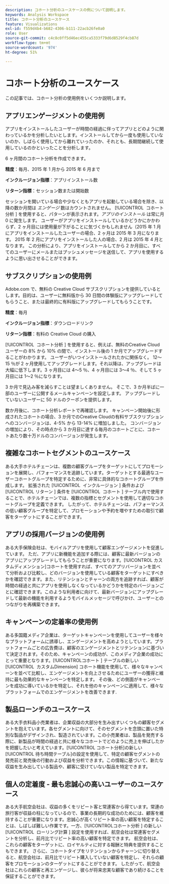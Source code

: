 ```yaml
---
description: コホート分析のユースケースの例について説明します。
keywords: Analysis Workspace
title: コホート分析のユースケース
feature: Visualizations
exl-id: f559d4b4-b682-4306-b111-22acb26fe0a0
role: User
source-git-commit: c4c8c0ff5d46ec455ca5333f79d6d8529f4cb87d
workflow-type: tm+mt
source-wordcount: '974'
ht-degree: 51%

---
```


# コホート分析のユースケース

この記事では、コホート分析の使用例をいくつか説明します。

## アプリエンゲージメントの使用例

アプリをインストールしたユーザーが時間の経過に伴ってアプリとどのように関わっているかを分析したいとします。インストールしてから一度も使用していないのか、しばらく使用してから離れていったのか、それとも、長期間継続して使用しているのかといったことを分析します。

6 ヶ月間のコホート分析を作成できます。

**精度**：毎月、2015 年 1 月から 2015 年 6 月まで

**インクルージョン指標**：アプリインストール数

**リターン指標**：セッション数または開始数

セッションを開いている場合や少なくともアプリを起動している場合を除き、以降の数か月間は *エンゲージ* 数はカウントされません。 [!UICONTROL &#x200B; コホート分析 &#x200B;] を使用すると、パターンが表示されます。*アプリのインストール* は常に月 0 に発生します。 ユーザーがアプリをインストールしているかどうかにかかわらず、2 ヶ月目には使用量が下がることに気づくかもしれません（2015 年 1 月にアプリをインストールしたユーザーの場合、2 ヶ月は 2015 年 3 月になります。 2015 年 2 月にアプリをインストールした人の場合、2 月は 2015 年 4 月となります。 この分析により、アプリをインストールしてから 2 か月目に、すべてのユーザーにメールまたはプッシュメッセージを送信して、アプリを使用するように思い出させることができます。

## サブスクリプションの使用例

Adobe.com で、無料の Creative Cloud サブスクリプションを提供しているとします。目的は、ユーザーに無料版から 30 日間の体験版にアップグレードしてもらうこと、または最終的に有料版にアップグレードしてもらうことです。

**精度**：毎月

**インクルージョン指標**：ダウンロードリンク

**リターン指標**：有料の Creative Cloud の購入

[!UICONTROL &#x200B; コホート分析 &#x200B;] を使用すると、例えば、無料のCreative Cloud ユーザーの 8% から 10% の間で、インストール後の 1 か月でアップグレードすることがわかります。 ユーザーがいつインストールされたかに関係なく。 12～15 ％が 2 ヶ月使用してアップグレードします。それ以降は、アップグレードは大幅に低下します。3 ヶ月目には 4～5 ％、4 ヶ月目には 3～4 ％、そして 5 ヶ月目には 1～2 ％になります。

3 か月で見込み客を減らすことは望ましくありません。 そこで、3 か月半ばに一部のユーザーに公開するメールキャンペーンを設定します。 アップグレードしていないユーザーに 50 ドルのクーポンを提供します。

数か月後に、コホート分析レポートで再確認します。 キャンペーン開始後に形成されたコホートの場合、3 か月でのCreative Cloudの有料サブスクリプションへのコンバージョンは、4-5% から 13-14% に増加しました。 コンバージョンの増加により、その時点から 3 か月目に達する毎月のコホートごとに、コホートあたり数十万ドルのコンバージョンが発生します。

## 複雑なコホートセグメントのユースケース

ある大手ホテルチェーンは、複数の顧客グループをターゲットにしてプロモーションを展開し、パフォーマンスを追跡しています。ターゲットとする最適なユーザーコホートグループを特定するために、非常に具体的なコホートグループを作成します。 拡張された [!UICONTROL &#x200B; インクルージョン &#x200B;] 条件および [!UICONTROL &#x200B; リターン &#x200B;] 条件を [!UICONTROL &#x200B; コホート &#x200B;] テーブル内で使用することで、ホテルチェーンでは、複数の指標とセグメントを使用して適切なコホートグループを定義できます。 したがって、ホテルチェーンは、パフォーマンスの低い顧客グループを特定して、プロモーションや予約を増やすための取引で顧客をターゲットにすることができます。

## アプリの採用バージョンの使用例

ある大手保険会社は、モバイルアプリを使用して顧客エンゲージメントを促進しています。 ただ、アプリに新機能を追加する際には、顧客に最新バージョンのアプリにアップグレードしてもらうことが重要になります。[!UICONTROL カスタムディメンション]コホートを使用すれば、すべてのアプリバージョンを並べて分析および比較し、どのバージョンを使用している顧客をターゲットにすべきかを確認できます。また、リテンションとチャーンの両方を追跡すれば、顧客が時間の経過と共にアプリを使用しなくなっているかどうかを特定のバージョンごとに確認できます。このような利用者に向けて、最新バージョンにアップグレードして最新の機能を利用するようモバイルメッセージで呼びかけ、ユーザーとのつながりを再構築できます。

## キャンペーンの定着率の使用例

ある多国籍メディア企業は、ターゲットキャンペーンを使用してユーザーを様々なプラットフォームに誘導し、エンゲージメントを高めようとしています。プラットフォームごとの広告費は、顧客のエンゲージメントとリテンションに基づいて決定されます。そのため、キャンペーンの成功が、このメディア企業の成功にとって重要となります。[!UICONTROL &#x200B; コホート &#x200B;] テーブルの新しい [!UICONTROL &#x200B; カスタムDimension] コホート機能を使用して、様々なキャンペーンを並べて比較し、エンゲージメントを向上させるためにユーザーの獲得と維持に最も効果的なキャンペーンを特定します。 その後、どの側面がキャンペーンを成功に導いているかを特定し、それを他のキャンペーンに適用して、様々なプラットフォームでのエンゲージメントを改善できます.

## 製品ローンチのユースケース

ある大手衣料品小売業者は、企業収益の大部分を生み出すいくつもの顧客セグメントを抱えています。各セグメントに向けて、そのセグメントを念頭に置いた特別な製品がデザインされ、製造されています。この小売業者は、製品を発売する際に、新製品が時間の経過と共に様々なコホートでどのように売上を伸ばしたかを把握したいと考えています。[!UICONTROL コホート分析]の新しい[!UICONTROL 待ち時間テーブル]の設定を使用して、特定の顧客セグメントの発売前と発売後の行動および収益を分析できます。この情報に基づいて、新たな収益を生み出している製品や、顧客に受けていない製品を特定できます。

## 個人の定着度 - 最も忠誠心の高いユーザーのユースケース

ある大手航空会社は、収益の多くをリピート客と常連客から得ています。常連の旅行客が収益の柱になっているので、事業の長期的な成功のためには、顧客を維持することが重要になります。忠誠心が高くリピート率の高い顧客を特定することは、しばしば難しい作業です。一方、[!UICONTROL &#x200B; コホート分析 &#x200B;] の新しい [!UICONTROL &#x200B; ローリング計算 &#x200B;] 設定を使用すれば、航空会社は常連客セグメントを分析し、前月比でリピート率の高い顧客を特定できます。 航空会社は、これらの顧客をターゲットに、ロイヤルティに対する報酬と特典を提供することもできます。 さらに、コホートタイプをリテンションからチャーンに切り替えると、航空会社は、前月比でリピート購入していない顧客を特定し、それらの顧客をプロモーションのターゲットにすることができます。 したがって、航空会社はこれらの顧客と再エンゲージし、彼らが将来忠実な顧客であり続けることを保証することができます。
